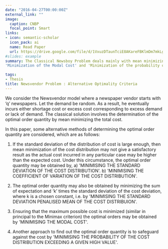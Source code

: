 ```yaml
---
date: "2016-04-27T00:00:00Z"
external_link: ""
image:
  caption: CNBP
  focal_point: Smart
links:
- icon: semantic-scholar
  icon_pack: ai
  name: Read Paper
  url: https://drive.google.com/file/d/1VxuzDTaunTciE8AKareFBKlmDm7mkLgZ/view?usp=sharing
#slides: example
summary: The Classical Newsboy Problem deals mainly with mean minimizing solution to obtain the optimal order quantity. In this paper we would resort to some Alternative Optimality Criteria to obtain the optimal order quantity, namely 'Minimization of Standard Deviation of the Cost Distribution', 'Minimization of Coefficient of Variation of the Cost Distribution', 'Minimization of Standard Deviation Penalized Mean of the Cost Distribution',
'Minimization of the Modal Cost' and 'Minimization of the probability of the Cost Distribution exceeding a given high value'. Considering two realistic situations, i.e., firstly when supply is same and secondly when supply varies with the order quantity, we discuss the above procedures briefly with derivations and numerical illustrations. 

tags:
- Thesis
title: Newsvendor Problem : Alternative Optimality Criteria
---
```


We consider the Newsvendor model where a newspaper vendor starts with ‘q’ newspapers. Let the demand be random. As a result, he eventually incurs either shortage cost or excess cost corresponding to excess demand or lack of demand.
The classical solution involves the determination of the optimal order quantity by mean minimizing the total cost.

In this paper, some alternative methods of determining the optimal order quantity are considered, which are as follows:
1. If the standard deviation of the distribution of cost is large enough, then    mean minimization of the cost distribution may not give a satisfactory         result as the actual cost incurred in any particular case may be higher than    the expected cost.
   Under this circumstance, the optimal order quantity may be obtained by,
   a) 'MINIMISING THE STANDARD DEVIATION OF THE COST DISTRIBUTION'.
   b) 'MINIMISING THE COEFFICIENT OF VARIATION OF THE COST DISTRIBUTION'.
   
2. The optimal order quantity may also be obtained by minimizing the sum of       expectation and ‘k’ times the standard deviation of the cost deviation,        where k is a chosen constant, i.e. by 'MINIMISING THE STANDARD DEVIATION        PENALISED MEAN OF THE COST DISTRIBUION'.
3. Ensuring that the maximum possible cost is minimized (similar in principal     to the Minimax criterion) the optimal orders may be obtained by 'MINIMISING     THE MODAL COST'.
4. Another approach to find out the optimal order quantity is to safeguard        against the cost by 'MINIMISING THE PROBABILITY OF THE COST DISTRIBUTION       EXCEEDING A GIVEN HIGH VALUE'.
